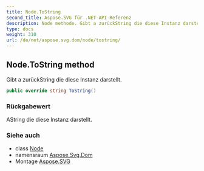```yaml
---
title: Node.ToString
second_title: Aspose.SVG für .NET-API-Referenz
description: Node methode. Gibt a zurückString die diese Instanz darstellt.
type: docs
weight: 310
url: /de/net/aspose.svg.dom/node/tostring/
---
```

## Node.ToString method

Gibt a zurückString die diese Instanz darstellt.

```csharp
public override string ToString()
```

### Rückgabewert

AString die diese Instanz darstellt.

### Siehe auch

* class [Node](../)
* namensraum [Aspose.Svg.Dom](../../node/)
* Montage [Aspose.SVG](../../../)


